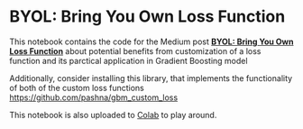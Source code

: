 # BYOL: Bring You Own Loss Function

This notebook contains the code for the Medium post [**BYOL: Bring You Own Loss Function**](https://towardsdatascience.com/byol-bring-your-own-loss-c5292cb8e9e3) about potential benefits from customization of a loss function and its parctical application in Gradient Boosting model

Additionally, consider installing this library, that implements the functionality of both of the custom loss functions https://github.com/pashna/gbm_custom_loss

This notebook is also uploaded to [Colab](https://colab.research.google.com/drive/10URiLX2p8Rr29bd-JstAIL6A_tvAQjG3?usp=sharing) to play around.

